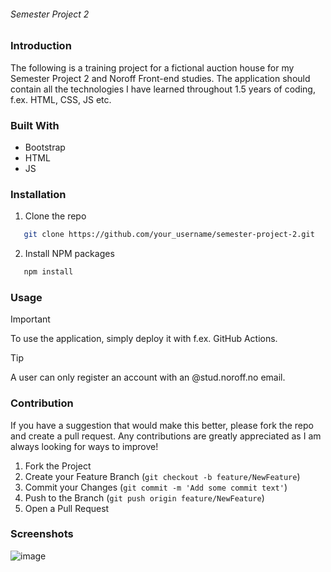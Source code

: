 ###### Semester Project 2

### Introduction
The following is a training project for a fictional auction house for my Semester Project 2 and Noroff Front-end studies. The application should contain all the technologies I have learned throughout 1.5 years of coding, f.ex. HTML, CSS, JS etc.

### Built With
* Bootstrap
* HTML
* JS

### Installation
1. Clone the repo
```sh
   git clone https://github.com/your_username/semester-project-2.git
   ```
2. Install NPM packages
```sh
   npm install
   ```
### Usage

> [!IMPORTANT]
> To use the application, simply deploy it with f.ex. GitHub Actions.

> [!TIP]
> A user can only register an account with an @stud.noroff.no email.

### Contribution
If you have a suggestion that would make this better, please fork the repo and create a pull request. Any contributions are greatly appreciated as I am always looking for ways to improve!

1. Fork the Project
2. Create your Feature Branch (`git checkout -b feature/NewFeature`)
3. Commit your Changes (`git commit -m 'Add some commit text'`)
4. Push to the Branch (`git push origin feature/NewFeature`)
5. Open a Pull Request

### Screenshots
![image](https://prnt.sc/Moi4OMAcyd6u)
